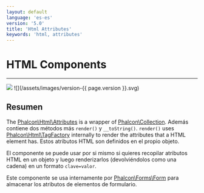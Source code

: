 ```yaml
---
layout: default
language: 'es-es'
version: '5.0'
title: 'Html Attributes'
keywords: 'html, attributes'
---
```


# HTML Components
- - -
![](/assets/images/document-status-stable-success.svg) ![](/assets/images/version-{{ page.version }}.svg)

## Resumen
The [Phalcon\Html\Attributes][html-attributes] is a wrapper of [Phalcon\Collection](support-collection). Además contiene dos métodos más `render()` y `__toString()`. `render()` uses [Phalcon\Html\TagFactory](html-tagfactory) internally to render the attributes that a HTML element has. Estos atributos HTML son definidos en el propio objeto.

El componente se puede usar por si mismo si quieres recopilar atributos HTML en un objeto y luego renderizarlos (devolviéndolos como una cadena) en un formato `clave=valor`.

Este componente se usa internamente por [Phalcon\Forms\Form](forms) para almacenar los atributos de elementos de formulario.

[html-attributes]: api/phalcon_html#html-attributes
